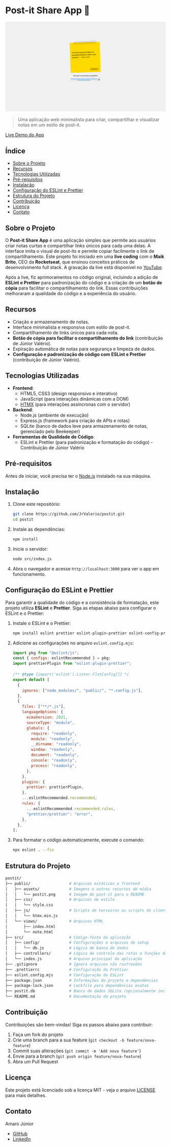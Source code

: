 # Post-it Share App 📝

![Screenshot](https://github.com/JrValerio/postit/blob/main/public/assets/postit.png?raw=true)

> Uma aplicação web minimalista para criar, compartilhar e visualizar notas em um estilo de post-it.

[Live Demo do App](https://postit-8nii.onrender.com/)

## Índice

- [Sobre o Projeto](#sobre-o-projeto)
- [Recursos](#recursos)
- [Tecnologias Utilizadas](#tecnologias-utilizadas)
- [Pré-requisitos](#pré-requisitos)
- [Instalação](#instalação)
- [Configuração do ESLint e Prettier](#configuração-do-eslint-e-prettier)
- [Estrutura do Projeto](#estrutura-do-projeto)
- [Contribuição](#contribuição)
- [Licença](#licença)
- [Contato](#contato)

## Sobre o Projeto

O **Post-it Share App** é uma aplicação simples que permite aos usuários criar notas curtas e compartilhar links únicos para cada uma delas. A interface imita o visual de post-its e permite copiar facilmente o link de compartilhamento. Este projeto foi iniciado em uma **live coding** com o **Maik Brito**, CEO da **Rocketseat**, que ensinou conceitos práticos de desenvolvimento full stack. A gravação da live está disponível no [YouTube](https://www.youtube.com/watch?v=ixKkaWClWBE).

Após a live, fiz aprimoramentos no código original, incluindo a adição de **ESLint e Prettier** para padronização do código e a criação de um **botão de cópia** para facilitar o compartilhamento do link. Essas contribuições melhoraram a qualidade do código e a experiência do usuário.

## Recursos

- Criação e armazenamento de notas.
- Interface minimalista e responsiva com estilo de post-it.
- Compartilhamento de links únicos para cada nota.
- **Botão de cópia para facilitar o compartilhamento do link** (contribuição de Júnior Valério).
- Expiração automática de notas para segurança e limpeza de dados.
- **Configuração e padronização de código com ESLint e Prettier** (contribuição de Júnior Valério).

## Tecnologias Utilizadas

- **Frontend**:
  - HTML5, CSS3 (design responsivo e interativo)
  - JavaScript (para interações dinâmicas com a DOM)
  - [HTMX](https://htmx.org/) (para interações assíncronas com o servidor)
- **Backend**:
  - Node.js (ambiente de execução)
  - Express.js (framework para criação de APIs e rotas)
  - SQLite (banco de dados leve para armazenamento de notas, gerenciado pelo Beekeeper)
- **Ferramentas de Qualidade de Código**:
  - ESLint e Prettier (para padronização e formatação do código) - Contribuição de Júnior Valério

## Pré-requisitos

Antes de iniciar, você precisa ter o [Node.js](https://nodejs.org/en/) instalado na sua máquina.

## Instalação

1. Clone este repositório:

   ```bash
   git clone https://github.com/JrValerio/postit.git
   cd postit
   ```

2. Instale as dependências:

   ```bash
   npm install
   ```

3. Inicie o servidor:

   ```bash
   node src/index.js
   ```

4. Abra o navegador e acesse `http://localhost:3000` para ver o app em funcionamento.

## Configuração do ESLint e Prettier

Para garantir a qualidade do código e a consistência de formatação, este projeto utiliza **ESLint** e **Prettier**. Siga as etapas abaixo para configurar o ESLint e o Prettier:

1. Instale o ESLint e o Prettier:

   ```bash
   npm install eslint prettier eslint-plugin-prettier eslint-config-prettier --save-dev
   ```

2. Adicione as configurações no arquivo `eslint.config.mjs`:

   ```javascript
   import pkg from "@eslint/js";
   const { configs: eslintRecommended } = pkg;
   import prettierPlugin from "eslint-plugin-prettier";

   /** @type {import('eslint').Linter.FlatConfig[]} */
   export default [
     {
       ignores: ["node_modules/", "public/", "*.config.js"],
     },
     {
       files: ["**/*.js"],
       languageOptions: {
         ecmaVersion: 2021,
         sourceType: "module",
         globals: {
           require: "readonly",
           module: "readonly",
           __dirname: "readonly",
           window: "readonly",
           document: "readonly",
           console: "readonly",
           process: "readonly",
         },
       },
       plugins: {
         prettier: prettierPlugin,
       },
       ...eslintRecommended.recommended,
       rules: {
         ...eslintRecommended.recommended.rules,
         "prettier/prettier": "error",
       },
     },
   ];
   ```

3. Para formatar o código automaticamente, execute o comando:

   ```bash
   npx eslint . --fix
   ```

## Estrutura do Projeto

```bash
postit/
├── public/                 # Arquivos estáticos e frontend
│   ├── assets/             # Imagens e outros recursos de mídia
│   │   └── postit.png      # Imagem do post-it para o README
│   ├── css/                # Arquivos de estilo
│   │   └── style.css
│   ├── js/                 # Scripts de terceiros ou scripts do cliente
│   │   └── htmx.min.js
│   └── views/              # Arquivos HTML
│       ├── index.html
│       └── note.html
├── src/                    # Código-fonte da aplicação
│   ├── config/             # Configurações e arquivos de setup
│   │   └── db.js           # Lógica de banco de dados
│   ├── controllers/        # Lógica de controle das rotas e funções da aplicação
│   └── index.js            # Arquivo principal da aplicação
├── .gitignore              # Ignora arquivos não rastreados
├── .prettierrc             # Configuração do Prettier
├── eslint.config.mjs       # Configuração do ESLint
├── package.json            # Informações do projeto e dependências
├── package-lock.json       # Lockfile para dependências exatas
├── postit.db               # Banco de dados SQLite (opcionalmente incluído no .gitignore)
└── README.md               # Documentação do projeto
```

## Contribuição

Contribuições são bem-vindas! Siga os passos abaixo para contribuir:

1. Faça um fork do projeto
2. Crie uma branch para a sua feature (`git checkout -b feature/nova-feature`)
3. Commit suas alterações (`git commit -m 'Add nova feature'`)
4. Envie para a branch (`git push origin feature/nova-feature`)
5. Abra um Pull Request

## Licença

Este projeto está licenciado sob a licença MIT - veja o arquivo [LICENSE](LICENSE) para mais detalhes.

## Contato

Amaro Júnior

- [GitHub](https://github.com/JrValerio/postit)
- [LinkedIn](https://www.linkedin.com/in/jrvalerio/)


